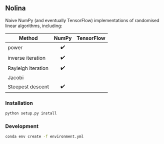 ## Nolina

Naive NumPy (and eventually TensorFlow) implementations of randomised linear algorithms, including:

| Method             | NumPy              | TensorFlow         |
| ------------------ |:------------------:| ------------------:|
| power              | :heavy_check_mark: |                    |
| inverse iteration  | :heavy_check_mark: |                    |
| Rayleigh iteration | :heavy_check_mark: |                    |
| Jacobi             |                    |                    |
| Steepest descent   | :heavy_check_mark: |                    |


### Installation

```bash
python setup.py install
```


### Development

```bash
conda env create -f environment.yml
```
